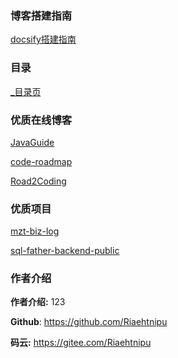 


### 博客搭建指南
[docsify搭建指南](docs/环境搭建/使用docsify搭建博客)

### 目录
[_目录页](_sidebar.md)

### 优质在线博客
[JavaGuide](https://javaguide.cn/)

[code-roadmap](https://luxian.yupi.icu/#/)

[Road2Coding](https://www.r2coding.com/#/)

### 优质项目
[mzt-biz-log](https://github.com/mouzt/mzt-biz-log)

[sql-father-backend-public](https://github.com/liyupi/sql-father-backend-public)

### 作者介绍
**作者介绍:** 123

**Github**: https://github.com/Riaehtnipu

**码云:** https://gitee.com/Riaehtnipu
